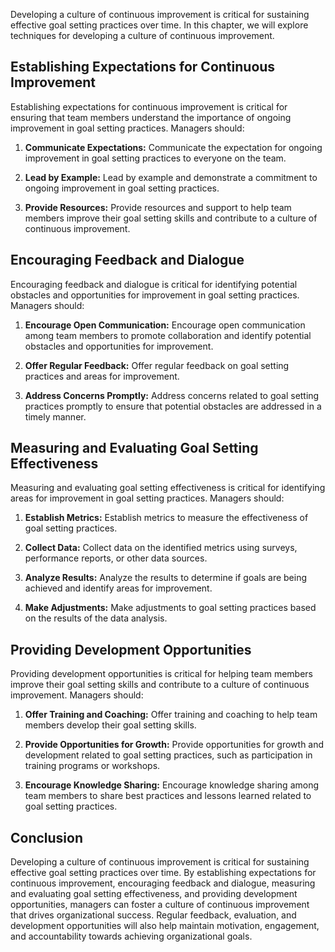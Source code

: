 
Developing a culture of continuous improvement is critical for sustaining effective goal setting practices over time. In this chapter, we will explore techniques for developing a culture of continuous improvement.

Establishing Expectations for Continuous Improvement
----------------------------------------------------

Establishing expectations for continuous improvement is critical for ensuring that team members understand the importance of ongoing improvement in goal setting practices. Managers should:

1. **Communicate Expectations:** Communicate the expectation for ongoing improvement in goal setting practices to everyone on the team.

2. **Lead by Example:** Lead by example and demonstrate a commitment to ongoing improvement in goal setting practices.

3. **Provide Resources:** Provide resources and support to help team members improve their goal setting skills and contribute to a culture of continuous improvement.

Encouraging Feedback and Dialogue
---------------------------------

Encouraging feedback and dialogue is critical for identifying potential obstacles and opportunities for improvement in goal setting practices. Managers should:

1. **Encourage Open Communication:** Encourage open communication among team members to promote collaboration and identify potential obstacles and opportunities for improvement.

2. **Offer Regular Feedback:** Offer regular feedback on goal setting practices and areas for improvement.

3. **Address Concerns Promptly:** Address concerns related to goal setting practices promptly to ensure that potential obstacles are addressed in a timely manner.

Measuring and Evaluating Goal Setting Effectiveness
---------------------------------------------------

Measuring and evaluating goal setting effectiveness is critical for identifying areas for improvement in goal setting practices. Managers should:

1. **Establish Metrics:** Establish metrics to measure the effectiveness of goal setting practices.

2. **Collect Data:** Collect data on the identified metrics using surveys, performance reports, or other data sources.

3. **Analyze Results:** Analyze the results to determine if goals are being achieved and identify areas for improvement.

4. **Make Adjustments:** Make adjustments to goal setting practices based on the results of the data analysis.

Providing Development Opportunities
-----------------------------------

Providing development opportunities is critical for helping team members improve their goal setting skills and contribute to a culture of continuous improvement. Managers should:

1. **Offer Training and Coaching:** Offer training and coaching to help team members develop their goal setting skills.

2. **Provide Opportunities for Growth:** Provide opportunities for growth and development related to goal setting practices, such as participation in training programs or workshops.

3. **Encourage Knowledge Sharing:** Encourage knowledge sharing among team members to share best practices and lessons learned related to goal setting practices.

Conclusion
----------

Developing a culture of continuous improvement is critical for sustaining effective goal setting practices over time. By establishing expectations for continuous improvement, encouraging feedback and dialogue, measuring and evaluating goal setting effectiveness, and providing development opportunities, managers can foster a culture of continuous improvement that drives organizational success. Regular feedback, evaluation, and development opportunities will also help maintain motivation, engagement, and accountability towards achieving organizational goals.
